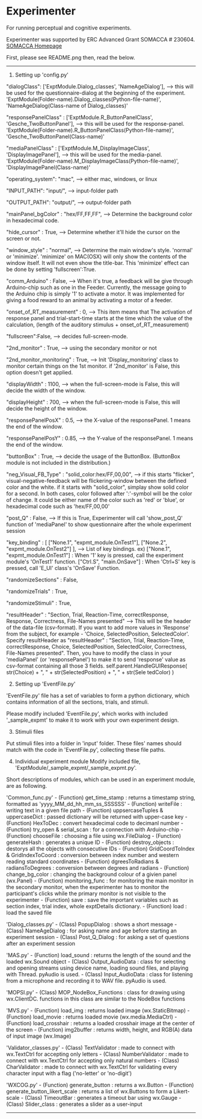 Experimenter
============
For running perceptual and cognitive experiments.

Experimenter was supported by ERC Advanced Grant SOMACCA # 230604. [SOMACCA Homepage](http://www.somacca.net)

First, please see README.png then, read the below.

-----------------------------------

1. Setting up 'config.py'

  "dialogClass": ['ExptModule.Dialog_classes', 'NameAgeDialog'], --> this will be used for the questionnaire-dialog at the beginning of the experiment. 'ExptModule(Folder-name).Dialog_classes(Python-file-name)', 'NameAgeDialog(Class-name of Dialog_classes)'

  "responsePanelClass" : ['ExptModule.R_ButtonPanelClass', 'Gesche_TwoButtonPanel'], --> this will be used for the response-panel. 'ExptModule(Folder-name).R_ButtonPanelClass(Python-file-name)', 'Gesche_TwoButtonPanel(Class-name)'

  "mediaPanelClass" : ['ExptModule.M_DisplayImageClass', 'DisplayImagePanel'], --> this will be used for the media-panel. 'ExptModule(Folder-name).M_DisplayImageClass(Python-file-name)', 'DisplayImagePanel(Class-name)'

  "operating_system": "mac", --> either mac, windows, or linux  

  "INPUT_PATH": "input/", --> input-folder path

  "OUTPUT_PATH": "output/", --> output-folder path

  "mainPanel_bgColor" : "hex/FF,FF,FF", --> Determine the background color in hexadecimal code.

  "hide_cursor" : True, --> Determine whether it'll hide the cursor on the screen or not.

  "window_style" : "normal", --> Determine the main window's style. 'normal' or 'minimize'. 'minimize' on MAC(OSX) will only show the contents of the window itself. It will not even show the title-bar. This 'minimize' effect can be done by setting 'fullscreen':True.

  "comm_Arduino" : False, --> When it's true, a feedback will be give through Arduino-chip such as one in the Feeder. Currently, the message going to the Arduino chip is simply '1' to activate a motor. It was implemented for giving a food reward to an animal by activating a motor of a feeder.

  "onset_of_RT_measurement" : 0, --> This item means that The activation of response panel and trial-start-time starts at the time which the value of the calculation, (length of the auditory stimulus + onset_of_RT_measurement)

  "fullscreen":False, --> decides full-screen-mode.

  "2nd_monitor" : True, --> using the secondary monitor or not

  "2nd_monitor_monitoring" : True, --> Init 'Display_monitoring' class to monitor certain things on the 1st monitor. if '2nd_monitor' is False, this option doesn't get applied.

  "displayWidth" : 1100, --> when the full-screen-mode is False, this will decide the width of the window.

  "displayHeight" : 700, --> when the full-screen-mode is False, this will decide the height of the window.

  "responsePanelPosX" : 0.5, --> the X-value of the responsePanel. 1 means the end of the window.

  "responsePanelPosY" : 0.85, --> the Y-value of the responsePanel. 1 means the end of the window.

  "buttonBox" : True, --> decide the usage of the ButtonBox. (ButtonBox module is not included in the distribution.)

  "neg_Visual_FB_Type" : "solid_color:hex/FF,00,00", --> if this starts "flicker", visual-negative-feedback will be flickering-window between the defined color and the white. if it starts with "solid_color", simplay show solid color for a second. In both cases, color followed after ':'-symbol will be the color of change. It could be either name of the color such as 'red' or 'blue', or hexadecimal code such as 'hex/FF,00,00'

  "post_Q" : False, --> If this is True, Experimenter will call 'show_post_Q' function of 'mediaPanel' to show questionnaire after the whole experiment session

  "key_binding" : [ ["None.1", "expmt_module.OnTest1"], ["None.2", "expmt_module.OnTest2"] ], --> List of key bindings. ex) ["None.1", "expmt_module.OnTest1"] : When '1' key is pressed, call the experiment module's 'OnTest1' function. ["Ctrl.S", "main.OnSave"] : When 'Ctrl+S' key is pressed, call 'E_UI' class's 'OnSave' Function.

  "randomizeSections" : False,

  "randomizeTrials" : True,

  "randomizeStimuli" : True,

  "resultHeader" : "Section, Trial, Reaction-Time, correctResponse, Response, Correctness, File-Names presented" --> This will be the header of the data-file (csv-format). If you want to add more values in 'Response' from the subject, for example - 'Choice, SelectedPosition, SelectedColor'. Specify resultHeader as "resultHeader" : "Section, Trial, Reaction-Time, correctResponse, Choice, SelectedPosition, SelectedColor, Correctness, File-Names presented". Then, you have to modify the class in your 'mediaPanel' (or 'responsePanel') to make it to send 'response' value as csv-format containing all those 3 fields. self.parent.HandleGUIResponse( str(Choice) + ", " + str(SelectedPosition) + ", " + str(Sele tedColor) )



2. Setting up 'EventFile.py'

  'EventFile.py' file has a set of variables to form a python dictionary, which contains information of all the sections, trials, and stimuli.

  Please modify included 'EventFile.py', which works with included '_sample_expmt' to make it to work with your own experiment design.



3. Stimuli files

  Put stimuli files into a folder in 'input' folder. These files' names should match with the code in 'EventFile.py', collecting these file paths.



4. Individual experiment module
  Modify included file, 'ExptModule/_sample_expmt/_sample_expmt.py'.

  Short descriptions of modules, which can be used in an experiment module, are as following.

  'Common_func.py'
    - (Function) get_time_stamp : returns a timestamp string, formatted as 'yyyy_MM_dd_hh_mm_ss_SSSSSS'
    - (Function) writeFile : writing text in a given file path
    - (Function) uppsercaseTuples & uppercaseDict : passed dictionary will be returned with upper-case key
    - (Function) HexToDec : convert hexadecimal code to decimanl number
    - (Function) try_open & serial_scan : for a connection with Arduino-chip
    - (Function) chooseFile : choosing a file using wx.FileDialog
    - (Function) generateHash : generates a unique ID
    - (Function) destroy_objects : destorys all the objects with consecutive IDs
    - (Function) GridCoordToIndex & GridIndexToCoord : conversion between index number and western reading standard coordinates
    - (Function) dgreesToRadians & radiansToDegrees : conversion between degrees and radians
    - (Function) change_bg_color : changing the background colour of a givien panel (wx.Panel)
    - (Function) monitoring_func : for monitoring the main monitor in the secondary monitor, when the experimenter has to monitor the participant's clicks while the primary monitor is not visible to the experimenter
    - (Function) save : save the important variables such as section index, trial index, whole exptDetails dictionary.
    - (Function) load : load the saved file

  'Dialog_classes.py'
    - (Class) PopupDialog : shows a short message
    - (Class) NameAgeDialog : for asking name and age before starting an experiment session
    - (Class) Post_Q_Dialog : for asking a set of questions after an experiment session

  'MAS.py'
    - (Function) load_sound : returns the length of the sound and the loaded wx.Sound object
    - (Class) Output_AudioData : class for selecting and opening streams using device name, loading sound files, and playing with Thread. pyAudio is used.
    - (Class) Input_AudioData : class for listening from a microphone and recording it to WAV file. pyAudio is used.

  'MOPSI.py'
    - (Class) MOP_NodeBox_Functions : class for drawing using wx.ClientDC. functions in this class are similar to the NodeBox functions

  'MVS.py'
    - (Function) load_img : returns loaded image (wx.StaticBitmap)
    - (Function) load_movie : returns loaded movie (wx.media.MediaCtrl)
    - (Function) load_crosshair : returns a loaded crosshair image at the center of the screen
    - (Function) img2buffer : returns width, height, and RGB(A) data of input image (wx.Image)

  'Validator_classes.py'
    - (Class) TextValidator : made to connect with wx.TextCtrl for accepting only letters
    - (Class) NumberValidator : made to connect with wx.TextCtrl for accepting only natural numbers
    - (Class) CharValidator : made to connect with wx.TextCtrl for validating every character input with a flag ('no-letter' or 'no-digit')

  'WXCOG.py'
    - (Function) generate_button : returns a wx.Button
    - (Function) generate_button_likert_scale : returns a list of wx.Buttons to form a Likert-scale
    - (Class) TimeoutBar : generates a timeout bar using wx.Gauge
    - (Class) Slider_class : generates a slider as a user-input

-----------------------------------




